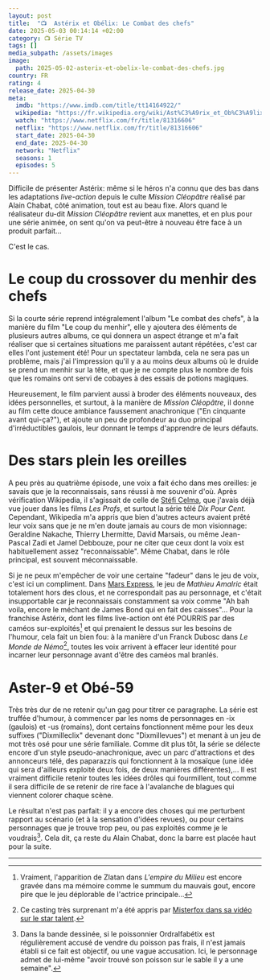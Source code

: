 ```yaml
---
layout: post
title:  "📺  Astérix et Obélix: Le Combat des chefs"
date: 2025-05-03 00:14:14 +02:00
category: 📺 Série TV
tags: []
media_subpath: /assets/images
image:
  path: 2025-05-02-asterix-et-obelix-le-combat-des-chefs.jpg
country: FR
rating: 4
release_date: 2025-04-30
meta:
  imdb: "https://www.imdb.com/title/tt14164922/"
  wikipedia: "https://fr.wikipedia.org/wiki/Ast%C3%A9rix_et_Ob%C3%A9lix_:_Le_Combat_des_chefs"
  watch: "https://www.netflix.com/fr/title/81316606"
  netflix: "https://www.netflix.com/fr/title/81316606"
  start_date: 2025-04-30
  end_date: 2025-04-30
  network: "Netflix"
  seasons: 1
  episodes: 5
---
```


Difficile de présenter Astérix: même si le héros n'a connu que des bas dans les adaptations *live-action* depuis le culte *Mission Cléopâtre* réalisé par Alain Chabat, côté animation, tout est au beau fixe. Alors quand le réalisateur du-dit *Mission Cléopâtre* revient aux manettes, et en plus pour une série animée, on sent qu'on va peut-être à nouveau être face à un produit parfait...

C'est le cas.

# Le coup du crossover du menhir des chefs

Si la courte série reprend intégralement l'album "Le combat des chefs", à la manière du film "Le coup du menhir", elle y ajoutera des éléments de plusieurs autres albums, ce qui donnera un aspect étrange et m'a fait réaliser que si certaines situations me paraissent autant répétées, c'est car elles l'ont justement été! Pour un spectateur lambda, cela ne sera pas un problème, mais j'ai l'impression qu'il y a au moins deux albums où le druide se prend un menhir sur la tête, et que je ne compte plus le nombre de fois que les romains ont servi de cobayes à des essais de potions magiques.

Heureusement, le film parvient aussi à broder des éléments nouveaux, des idées personnelles, et surtout, à la manière de *Mission Cléopâtre*, il donne au film cette douce ambiance faussement anachronique ("En cinquante avant qui-ça?"), et ajoute un peu de profondeur au duo principal d'irréductibles gaulois, leur donnant le temps d'apprendre de leurs défauts.

# Des stars plein les oreilles

A peu près au quatrième épisode, une voix a fait écho dans mes oreilles: je savais que je la reconnaissais, sans réussi à me souvenir d'où. Après vérification Wikipedia, il s'agissait de celle de [<i class="fab fa-wikipedia-w"></i> Stéfi Celma](https://fr.wikipedia.org/wiki/St%C3%A9fi_Celma), que j'avais déjà vue jouer dans les films *Les Profs*, et surtout la série télé *Dix Pour Cent*. Cependant, Wikipedia m'a appris que bien d'autres acteurs avaient prêté leur voix sans que je ne m'en doute jamais au cours de mon visionnage: Geraldine Nakache, Thierry Lhermitte, David Marsais, ou même Jean-Pascal Zadi et Jamel Debbouze, pour ne citer que ceux dont la voix est habituellement assez "reconnaissable". Même Chabat, dans le rôle principal, est souvent méconnaissable.

Si je ne peux m'empêcher de voir une certaine "fadeur" dans le jeu de voix, c'est ici un compliment. Dans [<i class="fab fa-wikipedia-w"></i> Mars Express](https://fr.wikipedia.org/wiki/Mars_Express_(film)), le jeu de *Mathieu Amalric* était totalement hors des clous, et ne correspondait pas au personnage, et c'était insupportable car je reconnaissais constamment sa voix comme "Ah bah voila, encore le méchant de James Bond qui en fait des caisses"... Pour la franchise Astérix, dont les films live-action ont été POURRIS par des caméos sur-exploités[^1] et qui prenaient le dessus sur les besoins de l'humour, cela fait un bien fou: à la manière d'un Franck Dubosc dans *Le Monde de Némo*[^2], toutes les voix arrivent à effacer leur identité pour incarner leur personnage avant d'être des caméos mal branlés.

# Aster-9 et Obé-59

Très très dur de ne retenir qu'un gag pour titrer ce paragraphe. La série est truffée d'humour, à commencer par les noms de personnages en -ix (gaulois) et -us (romains), dont certains fonctionnent même pour les deux suffixes ("Dixmilleclix" devenant donc "Dixmillevues") et menant à un jeu de mot très osé pour une série familiale. Comme dit plus tôt, la série se délecte encore d'un style pseudo-anachronique, avec un parc d'attractions et des annonceurs télé, des paparazzis qui fonctionnent à la mosaïque (une idée qui sera d'ailleurs exploité deux fois, de deux manières différentes),... Il est vraiment difficile retenir toutes les idées drôles qui fourmillent, tout comme il sera difficile de se retenir de rire face à l'avalanche de blagues qui viennent colorer chaque scène.

Le résultat n'est pas parfait: il y a encore des choses qui me perturbent rapport au scénario (et à la sensation d'idées revues), ou pour certains personnages que je trouve trop peu, ou pas exploités comme je le voudrais[^3]. Cela dit, ça reste du Alain Chabat, donc la barre est placée haut pour la suite.

* * *
[^1]: Vraiment, l'apparition de Zlatan dans *L'empire du Milieu* est encore gravée dans ma mémoire comme le summum du mauvais gout, encore pire que le jeu déplorable de l'actrice principale...
[^2]: Ce casting très surprenant m'a été appris par [<i class="fab fa-youtube"></i> Misterfox dans sa vidéo sur le star talent](https://www.youtube.com/watch?v=6LKejgHS3w8).
[^3]: Dans la bande dessinée, si le poissonnier Ordralfabétix est régulièrement accusé de vendre du poisson pas frais, il n'est jamais établi si ce fait est objectif, ou une vague accusation. Ici, le personnage admet de lui-même "avoir trouvé son poisson sur le sable il y a une semaine".
